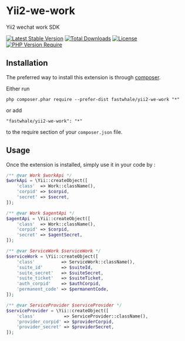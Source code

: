 Yii2-we-work
============
Yii2 wechat work SDK

[![Latest Stable Version](https://poser.pugx.org/fastwhale/yii2-we-work/v/stable.png)](https://packagist.org/packages/fastwhale/yii2-we-work)
[![Total Downloads](https://poser.pugx.org/fastwhale/yii2-we-work/downloads.png)](https://packagist.org/packages/fastwhale/yii2-we-work)
[![License](http://poser.pugx.org/fastwhale/yii2-we-work/license)](https://packagist.org/packages/fastwhale/yii2-we-work)
[![PHP Version Require](http://poser.pugx.org/fastwhale/yii2-we-work/require/php)](https://packagist.org/packages/fastwhale/yii2-we-work)

Installation
------------

The preferred way to install this extension is through [composer](http://getcomposer.org/download/).

Either run

```
php composer.phar require --prefer-dist fastwhale/yii2-we-work "*"
```

or add

```
"fastwhale/yii2-we-work": "*"
```

to the require section of your `composer.json` file.


Usage
-----

Once the extension is installed, simply use it in your code by  :

```php
/** @var Work $workApi */
$workApi = \Yii::createObject([
    'class'  => Work::className(),
    'corpid' => $corpid,
    'secret' => $secret,
]);

/** @var Work $agentApi */
$agentApi = \Yii::createObject([
    'class'  => Work::className(),
    'corpid' => $corpid,
    'secret' => $agentSecret,
]);

/** @var ServiceWork $serviceWork */
$serviceWork = \Yii::createObject([
    'class'          => ServiceWork::className(),
    'suite_id'       => $suiteId,
    'suite_secret'   => $suiteSecret,
    'suite_ticket'   => $suiteTicket,
    'auth_corpid'    => $authCorpid,
    'permanent_code' => $permanentCode,
]);

/** @var ServiceProvider $serviceProvider */
$serviceProvider = \Yii::createObject([
    'class'           => ServiceProvider::className(),
    'provider_corpid' => $providerCorpid,
    'provider_secret' => $providerSecret,
]);
```
